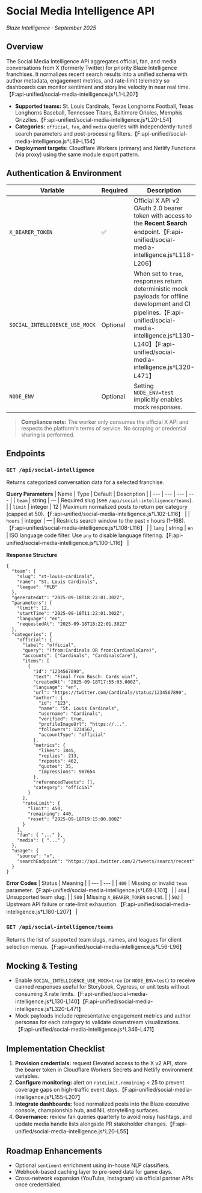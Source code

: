 # Social Media Intelligence API
*Blaze Intelligence · September 2025*

## Overview
The Social Media Intelligence API aggregates official, fan, and media conversations from X (formerly Twitter) for priority Blaze Intelligence franchises. It normalizes recent search results into a unified schema with author metadata, engagement metrics, and rate-limit telemetry so dashboards can monitor sentiment and storyline velocity in near real time.【F:api-unified/social-media-intelligence.js†L1-L207】

- **Supported teams:** St. Louis Cardinals, Texas Longhorns Football, Texas Longhorns Baseball, Tennessee Titans, Baltimore Orioles, Memphis Grizzlies.【F:api-unified/social-media-intelligence.js†L20-L54】
- **Categories:** `official`, `fan`, and `media` queries with independently-tuned search parameters and post-processing filters.【F:api-unified/social-media-intelligence.js†L89-L154】
- **Deployment targets:** Cloudflare Workers (primary) and Netlify Functions (via proxy) using the same module export pattern.

## Authentication & Environment
| Variable | Required | Description |
| --- | --- | --- |
| `X_BEARER_TOKEN` | ✅ | Official X API v2 OAuth 2.0 bearer token with access to the **Recent Search** endpoint.【F:api-unified/social-media-intelligence.js†L118-L206】 |
| `SOCIAL_INTELLIGENCE_USE_MOCK` | Optional | When set to `true`, responses return deterministic mock payloads for offline development and CI pipelines.【F:api-unified/social-media-intelligence.js†L130-L140】【F:api-unified/social-media-intelligence.js†L320-L471】 |
| `NODE_ENV` | Optional | Setting `NODE_ENV=test` implicitly enables mock responses. |

> **Compliance note:** The worker only consumes the official X API and respects the platform's terms of service. No scraping or credential sharing is performed.

## Endpoints
### `GET /api/social-intelligence`
Returns categorized conversation data for a selected franchise.

**Query Parameters**
| Name | Type | Default | Description |
| --- | --- | --- | --- |
| `team` | string | — | Required slug (see `/api/social-intelligence/teams`). |
| `limit` | integer | 12 | Maximum normalized posts to return per category (capped at 50).【F:api-unified/social-media-intelligence.js†L102-L116】 |
| `hours` | integer | — | Restricts search window to the past `n` hours (1–168).【F:api-unified/social-media-intelligence.js†L108-L116】 |
| `lang` | string | `en` | ISO language code filter. Use `any` to disable language filtering.【F:api-unified/social-media-intelligence.js†L100-L116】 |

**Response Structure**
```jsonc
{
  "team": {
    "slug": "st-louis-cardinals",
    "name": "St. Louis Cardinals",
    "league": "MLB"
  },
  "generatedAt": "2025-09-18T18:22:01.302Z",
  "parameters": {
    "limit": 12,
    "startTime": "2025-09-18T11:22:01.302Z",
    "language": "en",
    "requestedAt": "2025-09-18T18:22:01.302Z"
  },
  "categories": {
    "official": {
      "label": "official",
      "query": "(from:Cardinals OR from:CardinalsCare)",
      "accounts": ["Cardinals", "CardinalsCare"],
      "items": [
        {
          "id": "1234567890",
          "text": "Final from Busch: Cards win!",
          "createdAt": "2025-09-18T17:55:03.000Z",
          "language": "en",
          "url": "https://twitter.com/Cardinals/status/1234567890",
          "author": {
            "id": "123",
            "name": "St. Louis Cardinals",
            "username": "Cardinals",
            "verified": true,
            "profileImageUrl": "https://...",
            "followers": 1234567,
            "accountType": "official"
          },
          "metrics": {
            "likes": 1845,
            "replies": 213,
            "reposts": 462,
            "quotes": 35,
            "impressions": 987654
          },
          "referencedTweets": [],
          "category": "official"
        }
      ],
      "rateLimit": {
        "limit": 450,
        "remaining": 440,
        "reset": "2025-09-18T19:15:00.000Z"
      }
    },
    "fan": { "..." },
    "media": { "..." }
  },
  "usage": {
    "source": "x",
    "searchEndpoint": "https://api.twitter.com/2/tweets/search/recent"
  }
}
```

**Error Codes**
| Status | Meaning |
| --- | --- |
| `400` | Missing or invalid `team` parameter.【F:api-unified/social-media-intelligence.js†L69-L101】 |
| `404` | Unsupported team slug. |
| `500` | Missing `X_BEARER_TOKEN` secret. |
| `502` | Upstream API failure or rate-limit exhaustion.【F:api-unified/social-media-intelligence.js†L180-L207】 |

### `GET /api/social-intelligence/teams`
Returns the list of supported team slugs, names, and leagues for client selection menus.【F:api-unified/social-media-intelligence.js†L56-L96】

## Mocking & Testing
- Enable `SOCIAL_INTELLIGENCE_USE_MOCK=true` (or `NODE_ENV=test`) to receive canned responses useful for Storybook, Cypress, or unit tests without consuming X rate limits.【F:api-unified/social-media-intelligence.js†L130-L140】【F:api-unified/social-media-intelligence.js†L320-L471】
- Mock payloads include representative engagement metrics and author personas for each category to validate downstream visualizations.【F:api-unified/social-media-intelligence.js†L346-L471】

## Implementation Checklist
1. **Provision credentials:** request Elevated access to the X v2 API, store the bearer token in Cloudflare Workers Secrets and Netlify environment variables.
2. **Configure monitoring:** alert on `rateLimit.remaining` < 25 to prevent coverage gaps on high-traffic event days.【F:api-unified/social-media-intelligence.js†L155-L207】
3. **Integrate dashboards:** feed normalized posts into the Blaze executive console, championship hub, and NIL storytelling surfaces.
4. **Governance:** review fan queries quarterly to avoid noisy hashtags, and update media handle lists alongside PR stakeholder changes.【F:api-unified/social-media-intelligence.js†L20-L55】

## Roadmap Enhancements
- Optional `sentiment` enrichment using in-house NLP classifiers.
- Webhook-based caching layer to pre-seed data for game days.
- Cross-network expansion (YouTube, Instagram) via official partner APIs once credentialed.
